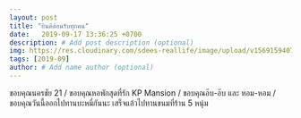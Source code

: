 ```yaml
---
layout: post
title: "ยินดีต้อนรับทุกคน"
date:   2019-09-17 13:36:25 +0700
description: # Add post description (optional)
img: https://res.cloudinary.com/sdees-reallife/image/upload/v1569159407/IMG_9083.jpg # Add image post (optional)
tags: [2019-09]
author: # Add name author (optional)
---
```

ขอบคุณนครชัย 21 / ขอบคุณหอพักสุดที่รัก KP Mansion / ขอบคุณอ๊บ-อ๊บ และ หอม-หอม / ขอบคุณวันนี้ออกไปทานบะหมี่กันนะ เสร็จแล้วไปทานขนมที่ร้าน 5 หนุ่ม

<i class="fa fa-child" style="color:plum"></i>
